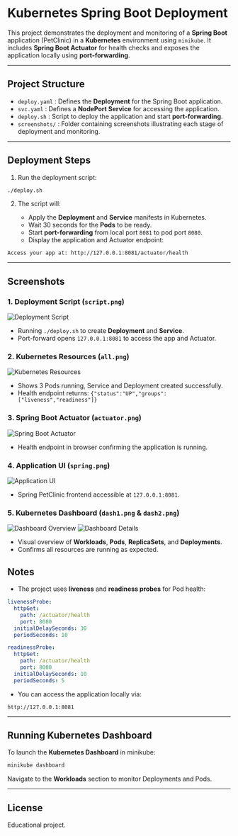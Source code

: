 
# Kubernetes Spring Boot Deployment

This project demonstrates the deployment and monitoring of a **Spring Boot** application (PetClinic) in a **Kubernetes** environment using `minikube`. It includes **Spring Boot Actuator** for health checks and exposes the application locally using **port-forwarding**.

---

## Project Structure

- `deploy.yaml` : Defines the **Deployment** for the Spring Boot application.
- `svc.yaml` : Defines a **NodePort Service** for accessing the application.
- `deploy.sh` : Script to deploy the application and start **port-forwarding**.
- `screenshots/` : Folder containing screenshots illustrating each stage of deployment and monitoring.

---

## Deployment Steps

1. Run the deployment script:

```bash
./deploy.sh
````

2. The script will:

   * Apply the **Deployment** and **Service** manifests in Kubernetes.
   * Wait 30 seconds for the **Pods** to be ready.
   * Start **port-forwarding** from local port `8081` to pod port `8080`.
   * Display the application and Actuator endpoint:

```
Access your app at: http://127.0.0.1:8081/actuator/health
```

---

## Screenshots

### 1. Deployment Script (`script.png`)
![Deployment Script](screenshots/script.png)
* Running `./deploy.sh` to create **Deployment** and **Service**.
* Port-forward opens `127.0.0.1:8081` to access the app and Actuator.

### 2. Kubernetes Resources (`all.png`)
![Kubernetes Resources](screenshots/all.png)
* Shows 3 Pods running, Service and Deployment created successfully.
* Health endpoint returns: `{"status":"UP","groups":["liveness","readiness"]}`

### 3. Spring Boot Actuator (`actuator.png`)
![Spring Boot Actuator](screenshots/actuator.png)
* Health endpoint in browser confirming the application is running.

### 4. Application UI (`spring.png`)
![Application UI](screenshots/spring.png)
* Spring PetClinic frontend accessible at `127.0.0.1:8081`.

### 5. Kubernetes Dashboard (`dash1.png` & `dash2.png`)
![Dashboard Overview](screenshots/dash1.png)
![Dashboard Details](screenshots/dash2.png)
* Visual overview of **Workloads**, **Pods**, **ReplicaSets**, and **Deployments**.
* Confirms all resources are running as expected.

## Notes

* The project uses **liveness** and **readiness probes** for Pod health:

```yaml
livenessProbe:
  httpGet:
    path: /actuator/health
    port: 8080
  initialDelaySeconds: 30
  periodSeconds: 10

readinessProbe:
  httpGet:
    path: /actuator/health
    port: 8080
  initialDelaySeconds: 10
  periodSeconds: 5
```

* You can access the application locally via:

```
http://127.0.0.1:8081
```

---

## Running Kubernetes Dashboard

To launch the **Kubernetes Dashboard** in minikube:

```bash
minikube dashboard
```

Navigate to the **Workloads** section to monitor Deployments and Pods.

---

## License

Educational project.

```

